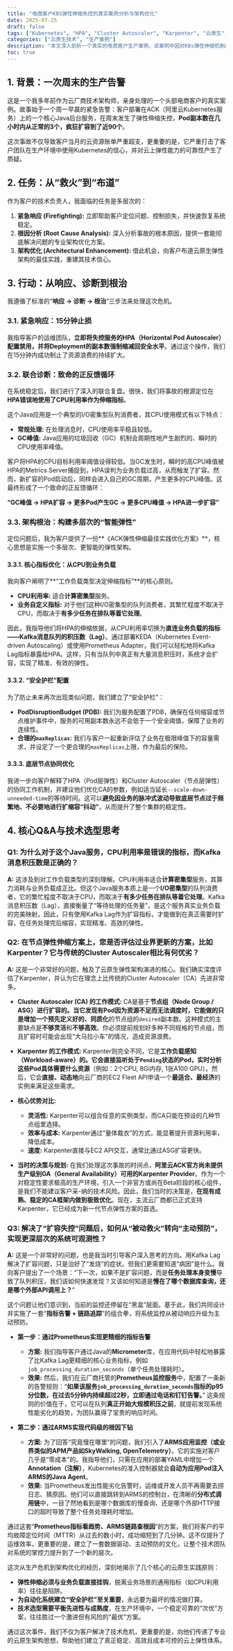```yaml
---
title: "电商客户K8S弹性伸缩失控的真实案例分析与架构优化"
date: 2025-07-25
draft: false
tags: ["Kubernetes", "HPA", "Cluster Autoscaler", "Karpenter", "云原生", "稳定性", "成本优化", "案例分析"]
categories: ["云原生技术", "生产案例"]
description: "本文深入剖析一个真实的电商客户生产案例，该案例中因对K8s弹性伸缩机制的错误理解，导致核心服务在周末发生Pod数量失控，从3个暴增至近90个，造成了严重的资源浪费和业务风险。文章详细记录了从紧急响应、根因诊断到架构根治的全过程，并重点探讨了如何根据工作负载类型选择正确的伸缩指标（从CPU利用率转向Kafka消息积压数），以及在Cluster Autoscaler和Karpenter之间的技术选型思考，为在生产环境中构建稳定、高效、成本可控的云原生弹性架构提供了宝贵的实战经验。"
toc: true
---
```


## 1. 背景：一次周末的生产告警

这是一个我多年前作为云厂商技术架构师，亲身处理的一个头部电商客户的真实案例。故事始于一个周一早晨的紧急告警：客户部署在ACK（阿里云Kubernetes服务）上的一个核心Java后台服务，在周末发生了弹性伸缩失控，**Pod副本数在几小时内从正常的3个，疯狂扩容到了近90个**。

这次事故不仅导致客户当月的云资源账单严重超支，更重要的是，它严重打击了客户团队在生产环境中使用Kubernetes的信心，并对云上弹性能力的可靠性产生了质疑。

## 2. 任务：从“救火”到“布道”

作为客户的技术负责人，我面临的任务是多层次的：

1.  **紧急响应 (Firefighting):** 立即帮助客户定位问题、控制损失，并快速恢复系统稳定。
2.  **根因分析 (Root Cause Analysis):** 深入分析事故的根本原因，提供一套能彻底解决问题的专业架构优化方案。
3.  **架构优化 (Architectural Enhancement):** 借此机会，向客户布道云原生弹性架构的最佳实践，重建其技术信心。

## 3. 行动：从响应、诊断到根治

我遵循了标准的“**响应 -> 诊断 -> 根治**”三步法来处理这次危机。

### 3.1. 紧急响应：15分钟止损

我指导客户的运维团队，**立即将失控服务的HPA（Horizontal Pod Autoscaler）配置禁用，并将Deployment的副本数强制缩减回安全水平**。通过这个操作，我们在15分钟内成功制止了资源浪费的持续扩大。

### 3.2. 联合诊断：致命的正反馈循环

在系统稳定后，我们进行了深入的联合复盘。很快，我们将事故的根源定位在**HPA错误地使用了CPU利用率作为伸缩指标**。

这个Java应用是一个典型的I/O密集型队列消费者，其CPU使用模式有以下特点：
*   **常规处理:** 在处理消息时，CPU使用率平稳且较低。
*   **GC峰值:** Java应用的垃圾回收（GC）机制会周期性地产生剧烈的、瞬时的CPU使用率峰值。

客户将HPA的CPU目标利用率阈值设得较低。当GC发生时，瞬时的高CPU峰值被HPA的Metrics Server捕捉到，HPA误判为业务负载过高，从而触发了扩容。然而，新扩容的Pod启动后，同样会进入自己的GC周期，产生更多的CPU峰值。这最终形成了一个致命的正反馈循环：

**“GC峰值 → HPA扩容 → 更多Pod产生GC → 更多CPU峰值 → HPA进一步扩容”**

### 3.3. 架构根治：构建多层次的“智能弹性”

定位问题后，我为客户提供了一份**《ACK弹性伸缩最佳实践优化方案》**，核心思想是实施一个多层次、更智能的弹性架构。

#### 3.3.1. 核心指标优化：从CPU到业务负载

我向客户阐明了**“工作负载类型决定伸缩指标”**的核心原则。
*   **CPU利用率:** 适合**计算密集型**服务。
*   **业务自定义指标:** 对于他们这种I/O密集型的队列消费者，其繁忙程度不取决于CPU，而取决于**有多少任务在排队等着它处理**。

因此，我指导他们将HPA的伸缩依据，从CPU利用率切换为**直连业务负载的指标——Kafka消息队列的积压数（Lag）**。通过部署KEDA（Kubernetes Event-driven Autoscaling）或使用Prometheus Adapter，我们可以轻松地将Kafka Lag指标暴露给HPA。这样，只有当队列中真正有大量消息积压时，系统才会扩容，实现了精准、有效的弹性。

#### 3.3.2. “安全护栏”配置

为了防止未来再次出现类似问题，我们建立了“安全护栏”：
*   **PodDisruptionBudget (PDB):** 我们为服务配置了PDB，确保在任何缩容或节点维护事件中，服务的可用副本数永远不会低于一个安全阈值，保障了业务的连续性。
*   **合理的`maxReplicas`:** 我们与客户一起重新评估了业务在极限峰值下的容量需求，并设定了一个更合理的`maxReplicas`上限，作为最后的保险。

#### 3.3.3. 底层节点协同优化

我进一步向客户解释了HPA（Pod层弹性）和Cluster Autoscaler（节点层弹性）的协同工作机制，并建议他们优化CA的参数，例如适当延长`--scale-down-unneeded-time`的等待时间。这可以**避免因业务的脉冲式波动导致底层节点过于频繁地、不必要地进行扩缩容“抖动”**，从而提升了整个集群的稳定性。

## 4. 核心Q&A与技术选型思考

### Q1: 为什么对于这个Java服务，CPU利用率是错误的指标，而Kafka消息积压数是正确的？

**A:** 这涉及到对工作负载类型的深刻理解。CPU利用率适合**计算密集型**服务，其算力消耗与业务负载成正比。但这个Java服务本质上是一个**I/O密集型**的队列消费者，它的繁忙程度不取决于CPU，而取决于**有多少任务在排队等着它处理**。Kafka消息积压数（Lag），直接衡量了“等待处理的任务量”，是这个服务真实业务负载的完美映射。因此，只有使用Kafka Lag作为扩容指标，才能做到在真正需要时扩容，在任务处理完后缩容，实现精准、高效的弹性。

### Q2: 在节点弹性伸缩方案上，您是否评估过业界更新的方案，比如Karpenter？它与传统的Cluster Autoscaler相比有何优劣？

**A:** 这是一个非常好的问题，触及了云原生弹性架构演进的核心。我们确实深度评估了Karpenter，并认为它在理念上比传统的Cluster Autoscaler（CA）先进非常多。

*   **Cluster Autoscaler (CA) 的工作模式:** CA是基于**节点组（Node Group / ASG）**进行扩容的。当它发现有Pod因为资源不足而无法调度时，它能做的只是增加一个**预先定义好的、同质化**的节点组的`desired`副本数。这种模式的主要缺点是**不够灵活**和**不够高效**。你必须提前规划好多种不同规格的节点组，而且扩容时可能会出现“大马拉小车”的情况，造成资源浪费。

*   **Karpenter 的工作模式:** Karpenter则完全不同，它是**工作负载感知（Workload-aware）**的。它会直接监听处于`Pending`状态的Pod，实时分析这些Pod**具体需要什么资源**（例如：2个CPU, 8Gi内存, 1张A100 GPU）。然后，它会**直接、动态地**向云厂商的EC2 Fleet API申请一个**最适合、最经济**的实例来满足这些需求。

*   **核心优势对比:**
    *   **灵活性:** Karpenter可以组合任意的实例类型，而CA只能在预设的几种节点组里选择。
    *   **效率与成本:** Karpenter通过“量体裁衣”的方式，能显著提升资源利用率，降低成本。
    *   **速度:** Karpenter直接与EC2 API交互，通常比通过ASG扩容更快。

*   **当时的决策与规划:** 在我们处理这次事故的时间点，**阿里云ACK官方尚未提供生产级别GA（General Availability）可用的Karpenter Provider**。作为一个对稳定性要求极高的生产环境，引入一个非官方或尚在Beta阶段的核心组件，是我们不能建议客户采-纳的技术风险。因此，我们当时的决策是，**在现有成熟、稳定的CA框架内做到极致优化**。现在，主流云厂商都已正式支持Karpenter，它已经成为新一代节点弹性方案的首选。

### Q3: 解决了“扩容失控”问题后，如何从“被动救火”转向“主动预防”，实现更深层次的系统可观测性？

**A:** 这是一个非常好的问题，也是我当时引导客户深入思考的方向。用Kafka Lag解决了扩容问题，只是治好了“发烧”的症状。但我们更需要知道“病因”是什么。我向客户提出了一个场景：“下一次，如果不是扩容问题，而是**任务处理本身变慢**导致了队列积压，我们该如何快速发现？又该如何知道是**慢在了哪个数据库查询，还是哪个外部API调用上？**”

这个问题让他们意识到，当前的监控还停留在“黑盒”层面。基于此，我们共同设计并实施了一套“**指标告警 + 链路追踪**”的组合拳，将系统监控从被动响应升级为主动预防。

*   **第一步：通过Prometheus实现更精细的指标告警**
    *   **方案:** 我们指导客户通过Java的**Micrometer**库，在应用代码中轻松地暴露了比Kafka Lag更精细的核心业务指标，例如`job_processing_duration_seconds`（单个任务处理耗时）。
    *   **效果:** 然后，我们在云厂商托管的**Prometheus监控服务**中，配置了一条新的告警规则：“**如果该服务`job_processing_duration_seconds`指标的p95分位数，在过去5分钟内持续超过2秒，立即通过电话和钉钉告警。**” 这条规则的价值在于，它可以在队列**真正开始大规模积压之前**，就提前发现系统性能劣化的趋势，为团队赢得了宝贵的响应时间。

*   **第二步：通过ARMS实现代码级的根因下钻**
    *   **方案:** 为了回答“究竟慢在哪里”的问题，我们引入了**ARMS应用监控（或业界类似的APM产品如SkyWalking, OpenTelemetry）**。它的实施对客户几乎是“零成本”的。我指导他们，只需在应用的部署YAML中增加一个**Annotation（注解）**，Kubernetes的准入控制器就会**自动为应用Pod注入ARMS的Java Agent**。
    *   **效果:** 当Prometheus发出性能劣化告警时，运维或开发人员不再需要去捞日志、猜原因。他们可以直接跳转到ARMS的控制台，在清晰的**分布式调用链**中，一目了然地看到是哪个数据库的慢查询、还是哪个外部HTTP接口的超时导致了整个任务处理耗时增加。

通过这套“**Prometheus指标看趋势、ARMS链路查根因**”的方案，我们将客户的平均故障定位时间（MTTR）从过去的数小时，成功缩短到了几分钟。这不仅提升了运维效率，更重要的是，建立了一套数据驱动、主动预防的文化，让整个技术团队对系统的掌控力提升到了一个新的层次。

这次从生产危机到架构优化的经历，深刻地揭示了几个核心的云原生实践原则：

*   **弹性伸缩必须与业务负载直接挂钩**，脱离业务场景的通用指标（如CPU利用率）往往是陷阱。
*   **为自动化系统建立“安全护栏”至关重要**，永远要为最坏的情况做打算。
*   **技术选型需要平衡先进性与成熟度**，在生产环境中，一个稳定可靠的“次优”方案，往往胜过一个激进但有风险的“最优”方案。

通过这次事件，我们不仅为客户解决了技术危机，更重要的是，向他们传递了专业的云原生架构思想，帮助他们建立了真正稳定、高效且成本可控的云上弹性体系。
